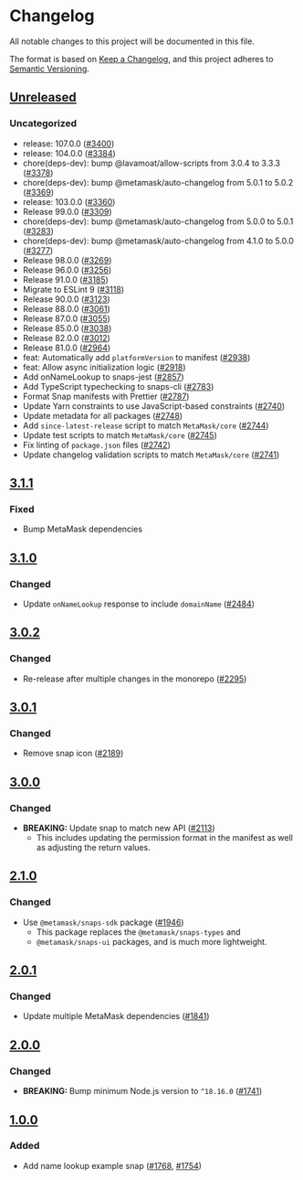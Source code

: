 # Changelog

All notable changes to this project will be documented in this file.

The format is based on [Keep a Changelog](https://keepachangelog.com/en/1.0.0/),
and this project adheres to [Semantic Versioning](https://semver.org/spec/v2.0.0.html).

## [Unreleased]

### Uncategorized

- release: 107.0.0 ([#3400](https://github.com/MetaMask/snaps/pull/3400))
- release: 104.0.0 ([#3384](https://github.com/MetaMask/snaps/pull/3384))
- chore(deps-dev): bump @lavamoat/allow-scripts from 3.0.4 to 3.3.3 ([#3378](https://github.com/MetaMask/snaps/pull/3378))
- chore(deps-dev): bump @metamask/auto-changelog from 5.0.1 to 5.0.2 ([#3369](https://github.com/MetaMask/snaps/pull/3369))
- release: 103.0.0 ([#3360](https://github.com/MetaMask/snaps/pull/3360))
- Release 99.0.0 ([#3309](https://github.com/MetaMask/snaps/pull/3309))
- chore(deps-dev): bump @metamask/auto-changelog from 5.0.0 to 5.0.1 ([#3283](https://github.com/MetaMask/snaps/pull/3283))
- chore(deps-dev): bump @metamask/auto-changelog from 4.1.0 to 5.0.0 ([#3277](https://github.com/MetaMask/snaps/pull/3277))
- Release 98.0.0 ([#3269](https://github.com/MetaMask/snaps/pull/3269))
- Release 96.0.0 ([#3256](https://github.com/MetaMask/snaps/pull/3256))
- Release 91.0.0 ([#3185](https://github.com/MetaMask/snaps/pull/3185))
- Migrate to ESLint 9 ([#3118](https://github.com/MetaMask/snaps/pull/3118))
- Release 90.0.0 ([#3123](https://github.com/MetaMask/snaps/pull/3123))
- Release 88.0.0 ([#3061](https://github.com/MetaMask/snaps/pull/3061))
- Release 87.0.0 ([#3055](https://github.com/MetaMask/snaps/pull/3055))
- Release 85.0.0 ([#3038](https://github.com/MetaMask/snaps/pull/3038))
- Release 82.0.0 ([#3012](https://github.com/MetaMask/snaps/pull/3012))
- Release 81.0.0 ([#2964](https://github.com/MetaMask/snaps/pull/2964))
- feat: Automatically add `platformVersion` to manifest ([#2938](https://github.com/MetaMask/snaps/pull/2938))
- feat: Allow async initialization logic ([#2918](https://github.com/MetaMask/snaps/pull/2918))
- Add onNameLookup to snaps-jest ([#2857](https://github.com/MetaMask/snaps/pull/2857))
- Add TypeScript typechecking to snaps-cli ([#2783](https://github.com/MetaMask/snaps/pull/2783))
- Format Snap manifests with Prettier ([#2787](https://github.com/MetaMask/snaps/pull/2787))
- Update Yarn constraints to use JavaScript-based constraints ([#2740](https://github.com/MetaMask/snaps/pull/2740))
- Update metadata for all packages ([#2748](https://github.com/MetaMask/snaps/pull/2748))
- Add `since-latest-release` script to match `MetaMask/core` ([#2744](https://github.com/MetaMask/snaps/pull/2744))
- Update test scripts to match `MetaMask/core` ([#2745](https://github.com/MetaMask/snaps/pull/2745))
- Fix linting of `package.json` files ([#2742](https://github.com/MetaMask/snaps/pull/2742))
- Update changelog validation scripts to match `MetaMask/core` ([#2741](https://github.com/MetaMask/snaps/pull/2741))

## [3.1.1]

### Fixed

- Bump MetaMask dependencies

## [3.1.0]

### Changed

- Update `onNameLookup` response to include `domainName` ([#2484](https://github.com/MetaMask/snaps/pull/2484))

## [3.0.2]

### Changed

- Re-release after multiple changes in the monorepo ([#2295](https://github.com/MetaMask/snaps/pull/2295))

## [3.0.1]

### Changed

- Remove snap icon ([#2189](https://github.com/MetaMask/snaps/pull/2189))

## [3.0.0]

### Changed

- **BREAKING:** Update snap to match new API ([#2113](https://github.com/MetaMask/snaps/pull/2113))
  - This includes updating the permission format in the manifest as well as adjusting the return values.

## [2.1.0]

### Changed

- Use `@metamask/snaps-sdk` package ([#1946](https://github.com/MetaMask/snaps/pull/1946))
  - This package replaces the `@metamask/snaps-types` and
  - `@metamask/snaps-ui` packages, and is much more lightweight.

## [2.0.1]

### Changed

- Update multiple MetaMask dependencies ([#1841](https://github.com/MetaMask/snaps/pull/1841))

## [2.0.0]

### Changed

- **BREAKING:** Bump minimum Node.js version to `^18.16.0` ([#1741](https://github.com/MetaMask/snaps/pull/1741))

## [1.0.0]

### Added

- Add name lookup example snap ([#1768](https://github.com/MetaMask/snaps/pull/1768), [#1754](https://github.com/MetaMask/snaps/pull/1754))

[Unreleased]: https://github.com/MetaMask/snaps/compare/@metamask/name-lookup-example-snap@3.1.1...HEAD
[3.1.1]: https://github.com/MetaMask/snaps/compare/@metamask/name-lookup-example-snap@3.1.0...@metamask/name-lookup-example-snap@3.1.1
[3.1.0]: https://github.com/MetaMask/snaps/compare/@metamask/name-lookup-example-snap@3.0.2...@metamask/name-lookup-example-snap@3.1.0
[3.0.2]: https://github.com/MetaMask/snaps/compare/@metamask/name-lookup-example-snap@3.0.1...@metamask/name-lookup-example-snap@3.0.2
[3.0.1]: https://github.com/MetaMask/snaps/compare/@metamask/name-lookup-example-snap@3.0.0...@metamask/name-lookup-example-snap@3.0.1
[3.0.0]: https://github.com/MetaMask/snaps/compare/@metamask/name-lookup-example-snap@2.1.0...@metamask/name-lookup-example-snap@3.0.0
[2.1.0]: https://github.com/MetaMask/snaps/compare/@metamask/name-lookup-example-snap@2.0.1...@metamask/name-lookup-example-snap@2.1.0
[2.0.1]: https://github.com/MetaMask/snaps/compare/@metamask/name-lookup-example-snap@2.0.0...@metamask/name-lookup-example-snap@2.0.1
[2.0.0]: https://github.com/MetaMask/snaps/compare/@metamask/name-lookup-example-snap@1.0.0...@metamask/name-lookup-example-snap@2.0.0
[1.0.0]: https://github.com/MetaMask/snaps/releases/tag/@metamask/name-lookup-example-snap@1.0.0
